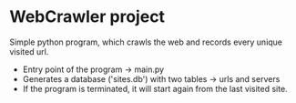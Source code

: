 # **WebCrawler project**

Simple python program, which crawls the web and records every unique visited url.

- Entry point of the program -> main.py
- Generates a database ('sites.db') with two tables -> urls and servers
- If the program is terminated, it will start again from the last visited site.
